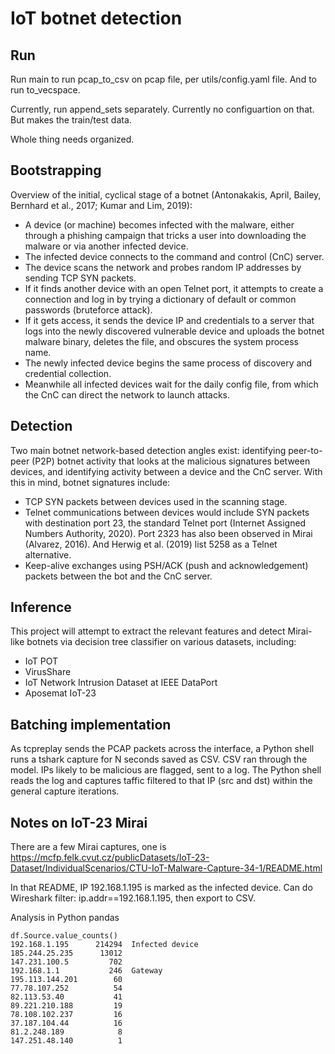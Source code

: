 # IoT botnet detection

## Run
Run main to run pcap_to_csv on pcap file, per utils/config.yaml file.
And to run to_vecspace.

Currently, run append_sets separately. Currently no configuartion on that.
But makes the train/test data.

Whole thing needs organized.

## Bootstrapping
Overview of the initial, cyclical stage of a botnet (Antonakakis, April, Bailey, Bernhard et al., 2017; Kumar and Lim, 2019):
- A device (or machine) becomes infected with the malware, either through a phishing campaign that tricks a user into downloading the malware or via another infected device.
- The infected device connects to the command and control (CnC) server.
- The device scans the network and probes random IP addresses by sending TCP SYN packets.
- If it finds another device with an open Telnet port, it attempts to create a connection and log in by trying a dictionary of default or common passwords (bruteforce attack).
- If it gets access, it sends the device IP and credentials to a server that logs into the newly discovered vulnerable device and uploads the botnet malware binary, deletes the file, and obscures the system process name.
- The newly infected device begins the same process of discovery and credential collection.
- Meanwhile all infected devices wait for the daily config file, from which the CnC can direct the network to launch attacks.

## Detection
Two main botnet network-based detection angles exist: identifying peer-to-peer (P2P) botnet activity that looks at the malicious signatures between devices, and identifying activity between a device and the CnC server. With this in mind, botnet signatures include:
- TCP SYN packets between devices used in the scanning stage.
- Telnet communications between devices would include SYN packets with destination port 23, the standard Telnet port (Internet Assigned Numbers Authority, 2020). Port 2323 has also been observed in Mirai (Alvarez, 2016). And Herwig et al. (2019) list 5258 as a Telnet alternative.
- Keep-alive exchanges using PSH/ACK (push and acknowledgement) packets between the bot and the CnC server.

## Inference
This project will attempt to extract the relevant features and detect Mirai-like botnets via decision tree classifier on various datasets, including:
- IoT POT
- VirusShare
- IoT Network Intrusion Dataset at IEEE DataPort
- Aposemat IoT-23

## Batching implementation
As tcpreplay sends the PCAP packets across the interface, a Python shell runs a tshark capture for N seconds saved as CSV. CSV ran through the model. IPs likely to be malicious are flagged, sent to a log. The Python shell reads the log and captures taffic filtered to that IP (src and dst) within the general capture iterations.

## Notes on IoT-23 Mirai
There are a few Mirai captures, one is
https://mcfp.felk.cvut.cz/publicDatasets/IoT-23-Dataset/IndividualScenarios/CTU-IoT-Malware-Capture-34-1/README.html

In that README, IP 192.168.1.195 is marked as the infected device.
Can do Wireshark filter: ip.addr==192.168.1.195, then export to CSV.

Analysis in Python pandas
```
df.Source.value_counts()
192.168.1.195      214294  Infected device
185.244.25.235      13012
147.231.100.5         702
192.168.1.1           246  Gateway
195.113.144.201        60
77.78.107.252          54
82.113.53.40           41
89.221.210.188         19
78.108.102.237         16
37.187.104.44          16
81.2.248.189            8
147.251.48.140          1
```
